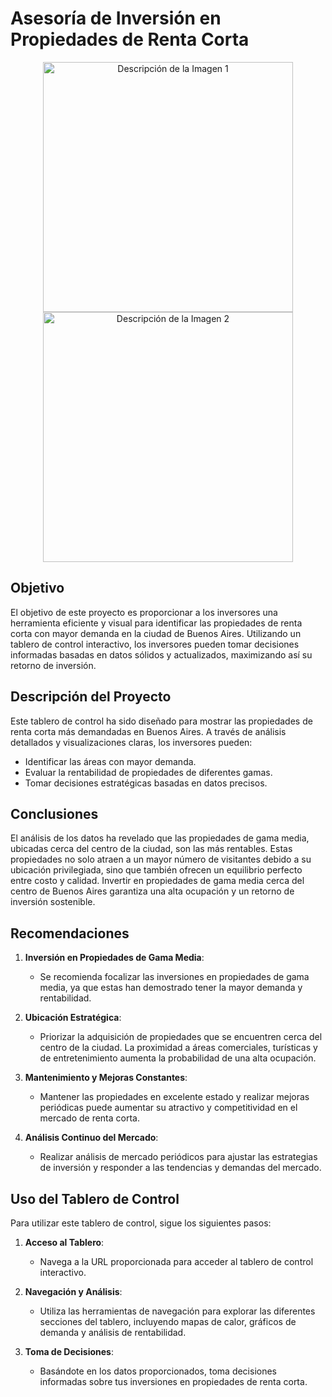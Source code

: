 # Asesoría de Inversión en Propiedades de Renta Corta

<div align="center">
    <img src="https://github.com/jdbaquero84/Entrega_Proyectos_integradores/blob/main/imagen1.jpg" alt="Descripción de la Imagen 1" width="400"/>
    <img src="https://github.com/jdbaquero84/Entrega_Proyectos_integradores/blob/main/imagen2.jpg" alt="Descripción de la Imagen 2" width="400"/>
</div>

## Objetivo

El objetivo de este proyecto es proporcionar a los inversores una herramienta eficiente y visual para identificar las propiedades de renta corta con mayor demanda en la ciudad de Buenos Aires. Utilizando un tablero de control interactivo, los inversores pueden tomar decisiones informadas basadas en datos sólidos y actualizados, maximizando así su retorno de inversión.

## Descripción del Proyecto

Este tablero de control ha sido diseñado para mostrar las propiedades de renta corta más demandadas en Buenos Aires. A través de análisis detallados y visualizaciones claras, los inversores pueden:

- Identificar las áreas con mayor demanda.
- Evaluar la rentabilidad de propiedades de diferentes gamas.
- Tomar decisiones estratégicas basadas en datos precisos.

## Conclusiones

El análisis de los datos ha revelado que las propiedades de gama media, ubicadas cerca del centro de la ciudad, son las más rentables. Estas propiedades no solo atraen a un mayor número de visitantes debido a su ubicación privilegiada, sino que también ofrecen un equilibrio perfecto entre costo y calidad. Invertir en propiedades de gama media cerca del centro de Buenos Aires garantiza una alta ocupación y un retorno de inversión sostenible.

## Recomendaciones

1. **Inversión en Propiedades de Gama Media**:
   - Se recomienda focalizar las inversiones en propiedades de gama media, ya que estas han demostrado tener la mayor demanda y rentabilidad.

2. **Ubicación Estratégica**:
   - Priorizar la adquisición de propiedades que se encuentren cerca del centro de la ciudad. La proximidad a áreas comerciales, turísticas y de entretenimiento aumenta la probabilidad de una alta ocupación.

3. **Mantenimiento y Mejoras Constantes**:
   - Mantener las propiedades en excelente estado y realizar mejoras periódicas puede aumentar su atractivo y competitividad en el mercado de renta corta.

4. **Análisis Continuo del Mercado**:
   - Realizar análisis de mercado periódicos para ajustar las estrategias de inversión y responder a las tendencias y demandas del mercado.

## Uso del Tablero de Control

Para utilizar este tablero de control, sigue los siguientes pasos:

1. **Acceso al Tablero**:
   - Navega a la URL proporcionada para acceder al tablero de control interactivo.

2. **Navegación y Análisis**:
   - Utiliza las herramientas de navegación para explorar las diferentes secciones del tablero, incluyendo mapas de calor, gráficos de demanda y análisis de rentabilidad.

3. **Toma de Decisiones**:
   - Basándote en los datos proporcionados, toma decisiones informadas sobre tus inversiones en propiedades de renta corta.

